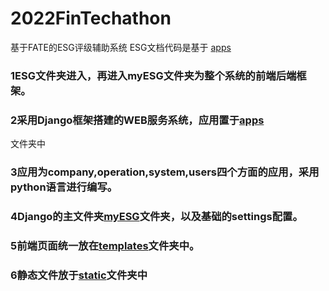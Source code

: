 # 2022FinTechathon
基于FATE的ESG评级辅助系统
ESG文档代码是基于 [apps](https://github.com/Maple-lu/2022FinTechathon/tree/main/ESG%20system/myproject/ESG/myESG/apps)

### 1ESG文件夹进入，再进入myESG文件夹为整个系统的前端后端框架。
### 2采用Django框架搭建的WEB服务系统，应用置于[apps](https://github.com/Maple-lu/2022FinTechathon/tree/main/ESG%20system/myproject/ESG/myESG/apps)
文件夹中
### 3应用为company,operation,system,users四个方面的应用，采用python语言进行编写。
### 4Django的主文件夹[myESG](https://github.com/Maple-lu/2022FinTechathon/tree/main/ESG%20system/myproject/ESG/myESG/myESG)文件夹，以及基础的settings配置。
### 5前端页面统一放在[templates](https://github.com/Maple-lu/2022FinTechathon/tree/main/ESG%20system/myproject/ESG/myESG/templates)文件夹中。
### 6静态文件放于[static](https://github.com/Maple-lu/2022FinTechathon/tree/main/ESG%20system/myproject/ESG/myESG/static)文件夹中
